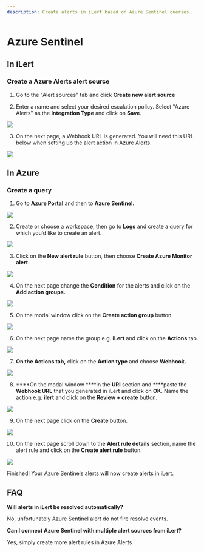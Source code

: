 ```yaml
---
description: Create alerts in iLert based on Azure Sentinel queries.
---
```


# Azure Sentinel

## In iLert <a id="in-ilert"></a>

### Create a Azure Alerts alert source <a id="create-alert-source"></a>

1. Go to the "Alert sources" tab and click **Create new alert source**

2. Enter a name and select your desired escalation policy. Select "Azure Alerts" as the **Integration Type** and click on **Save**.

![](../../.gitbook/assets/ilert%20%2835%29.png)

3. On the next page, a Webhook URL is generated. You will need this URL below when setting up the alert action in Azure Alerts.

![](../../.gitbook/assets/ilert%20%2834%29.png)

## In Azure <a id="in-splunk"></a>

### Create a query <a id="create-action-sequences"></a>

1. Go to [**Azure Portal**](https://portal.azure.com) and then to **Azure Sentinel.** 

![](../../.gitbook/assets/home_-_microsoft_azure%20%281%29.png)

2. Create or choose a workspace, then go to **Logs** and create a query for which you’d like to create an alert.

![](../../.gitbook/assets/azure_sentinel_-_microsoft_azure.png)

3. Click on the **New alert rule** button, then choose **Create Azure Monitor alert.**

![](../../.gitbook/assets/azure_sentinel_-_microsoft_azure%20%281%29.png)

4. On the next page change the **Condition** for the alerts and click on the **Add action groups.**

![](../../.gitbook/assets/create_alert_rule_-_microsoft_azure%20%282%29.png)

5. On the modal window click on the **Create action group** button.

![](../../.gitbook/assets/select_an_action_group_to_attach_to_this_alert_rule_-_microsoft_azure%20%281%29.png)

6. On the next page name the group e.g. **iLert** and click on the **Actions** tab.

![](../../.gitbook/assets/create_action_group_-_microsoft_azure.png)

7. ****On the **Actions** tab**,** click on the **Action type** and choose **Webhook.**

![](../../.gitbook/assets/create_action_group_-_microsoft_azure%20%282%29.png)

8. ****On the modal window ****in the **URI** section and ****paste the **Webhook URL** that you generated in iLert and click on **OK**. Name the action e.g. **ilert** and click on the **Review + create** button.

![](../../.gitbook/assets/webhook_-_microsoft_azure.png)

9. On the next page click on the **Create** button.

![](../../.gitbook/assets/create_action_group_-_microsoft_azure%20%284%29.png)

10. On the next page scroll down to the **Alert rule details** section, name the alert rule and click on the **Create alert rule** button.

![](../../.gitbook/assets/create_alert_rule_-_microsoft_azure.png)

Finished! Your Azure Sentinels alerts will now create alerts in iLert.

## FAQ <a id="faq"></a>

**Will alerts in iLert be resolved automatically?**

No, unfortunately Azure Sentinel alert do not fire resolve events.

**Can I connect Azure Sentinel with multiple alert sources from iLert?**

Yes, simply create more alert rules in Azure Alerts

